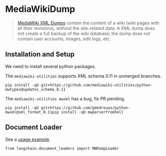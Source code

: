 MediaWikiDump
=============

> [MediaWiki XML Dumps](https://www.mediawiki.org/wiki/Manual:Importing_XML_dumps) contain the content of a wiki (wiki pages with all their revisions), without the site-related data. A XML dump does not create a full backup of the wiki database, the dump does not contain user accounts, images, edit logs, etc.

Installation and Setup[​](#installation-and-setup "Direct link to Installation and Setup")
------------------------------------------------------------------------------------------

We need to install several python packages.

The `mediawiki-utilities` supports XML schema 0.11 in unmerged branches.

    pip install -qU git+https://github.com/mediawiki-utilities/python-mwtypes@updates_schema_0.11

The `mediawiki-utilities mwxml` has a bug, fix PR pending.

    pip install -qU git+https://github.com/gdedrouas/python-mwxml@xml_format_0.11pip install -qU mwparserfromhell

Document Loader[​](#document-loader "Direct link to Document Loader")
---------------------------------------------------------------------

See a [usage example](/docs/modules/data_connection/document_loaders/integrations/mediawikidump.html).

    from langchain.document_loaders import MWDumpLoader